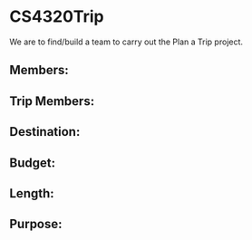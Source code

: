 # CS4320Trip
We are to find/build a team to carry out the Plan a Trip project.

## Members:

## Trip Members:

## Destination:

## Budget:

## Length:

## Purpose:
